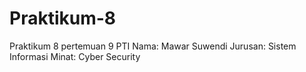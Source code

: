 # Praktikum-8
Praktikum 8 pertemuan 9 PTI
Nama: Mawar Suwendi 
Jurusan: Sistem Informasi 
Minat: Cyber Security
